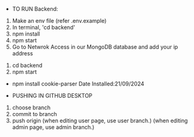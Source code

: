 - TO RUN Backend:

<!-- After cloning from git hub -->

1. Make an env file (refer .env.example)
2. In terminal, 'cd backend'
3. npm install
4. npm start
5. Go to Netwrok Access in our MongoDB database and add your ip address

<!-- After executing the steps above, the next time you will open the project, just execute the code below -->

1. cd backend
2. npm start

<!-- New Installations, either do the commands below or just execute npm install -->

- npm install cookie-parser Date Installed:21/09/2024

- PUSHING IN GITHUB DESKTOP

1. choose branch
2. commit to branch
3. push origin
   (when editing user page, use user branch.)
   (when editing admin page, use admin branch.)
